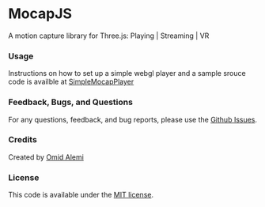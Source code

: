 # MocapJS
A motion capture library for Three.js: Playing | Streaming | VR

### Usage 

Instructions on how to set up a simple webgl player and a sample srouce code is availble at [SimpleMocapPlayer](https://github.com/omimo/SimpleMocapPlayer)

### Feedback, Bugs, and Questions
For any questions, feedback, and bug reports, please use the [Github Issues](https://github.com/omimo/MocapJS/issues).

### Credits
Created by [Omid Alemi](https://omid.al/projects)

### License
This code is available under the [MIT license](http://opensource.org/licenses/MIT).
